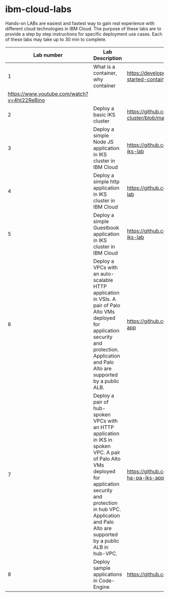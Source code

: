# ibm-cloud-labs
Hands-on LABs are easiest and fastest way to gain real experience with different cloud technologies in IBM Cloud. The purpose of these labs are to provide a step by step instructions for specific deployment use cases. Each of these labs may take up to 30 min to complete.

|  Lab number  |  Lab Description                                                               |  Lab Link |
|--------------|--------------------------------------------------------------------------------|-------------------------------------------------|
|     1      | What is a container, why container                                               | https://developer.ibm.com/learningpaths/get-started-containers/
https://www.youtube.com/watch?v=4ht22ReBjno|               
|     2      | Deploy a basic IKS cluster                                                       | https://github.com/bkoohi/build-iks-cluster/blob/main/README.md |
|     3      | Deploy a simple Node JS application in IKS cluster in IBM Cloud                  | https://github.com/bkoohi/nodejs-webapp-iks-lab | 
|     4      | Deploy a simple http application in IKS cluster in IBM Cloud                  | https://github.com/bkoohi/http-webapp-iks-lab|
|     5      | Deploy a simple Guestbook application in IKS cluster in IBM Cloud                | https://github.com/bkoohi/guestbook-app-iks-lab|
|     6      | Deploy a VPCs with an auto-scalable HTTP application in VSIs. A pair of Palo Alto VMs deployed for application security and protection. Application and Palo Alto are supported by a public ALB. |https://github.com/bkoohi/vpc-ha-pa-vsi-app|
|     7      | Deploy a pair of hub-spoken VPCs with an HTTP application in IKS in spoken VPC. A pair of Palo Alto VMs deployed for application security and protection in hub VPC. Application and Palo Alto are supported by a public ALB in hub-VPC.                                                            |https://github.com/bkoohi/hub-spoken-vpc-ha-pa-iks-app|
|     8      | Deploy sample applications in Code-Engine   |  https://github.com/bkoohi/code-engine |

                                                     


